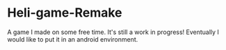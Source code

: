 # Heli-game-Remake
A game I made on some free time. It's still a work in progress! Eventually I would like to put it in an android environment.
